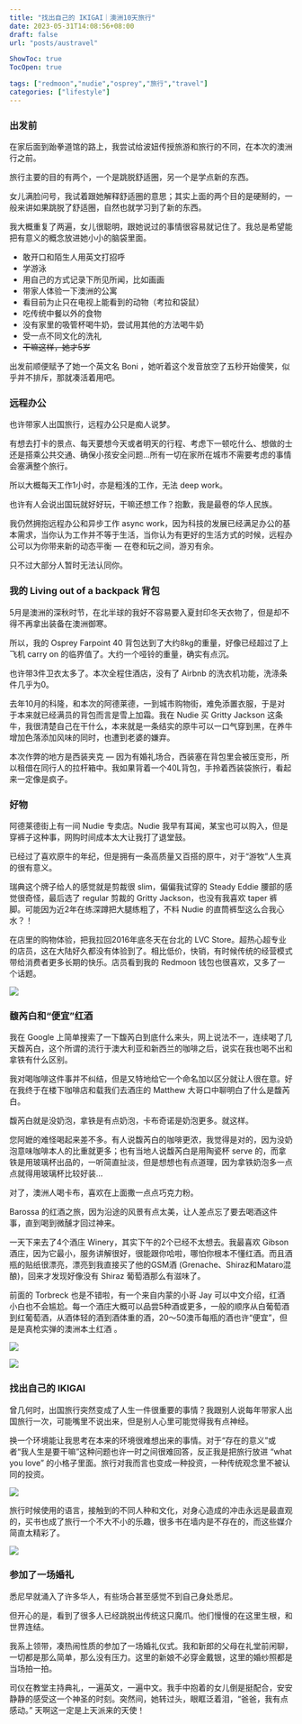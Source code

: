 ```yaml
---
title: "找出自己的 IKIGAI｜澳洲10天旅行"
date: 2023-05-31T14:08:56+08:00
draft: false
url: "posts/austravel"

ShowToc: true
TocOpen: true

tags: ["redmoon","nudie","osprey","旅行","travel"]
categories: ["lifestyle"]
---
```





### 出发前

在家后面到跆拳道馆的路上，我尝试给波妞传授旅游和旅行的不同，在本次的澳洲行之前。

旅行主要的目的有两个，一个是跳脱舒适圈，另一个是学点新的东西。

女儿满脸问号，我试着跟她解释舒适圈的意思；其实上面的两个目的是硬掰的，一般来讲如果跳脱了舒适圈，自然也就学习到了新的东西。

我大概重复了两遍，女儿很聪明，跟她说过的事情很容易就记住了。我总是希望能把有意义的概念放进她小小的脑袋里面。

- 敢开口和陌生人用英文打招呼
- 学游泳
- 用自己的方式记录下所见所闻，比如画画
- 带家人体验一下澳洲的公寓
- 看目前为止只在电视上能看到的动物（考拉和袋鼠） 
- 吃传统中餐以外的食物
- 没有家里的吸管杯喝牛奶，尝试用其他的方法喝牛奶
- 受一点不同文化的洗礼
- ~~干嘛这样，她才5岁~~

出发前顺便赋予了她一个英文名 Boni ，她听着这个发音放空了五秒开始傻笑，似乎并不排斥，那就凑活着用吧。

### 远程办公

也许带家人出国旅行，远程办公只是痴人说梦。

有想去打卡的景点、每天要想今天或者明天的行程、考虑下一顿吃什么、想做的士还是搭乘公共交通、确保小孩安全问题…所有一切在家所在城市不需要考虑的事情会塞满整个旅行。

所以大概每天工作1小时，亦是粗浅的工作，无法 deep work。

也许有人会说出国玩就好好玩，干嘛还想工作？抱歉，我是最卷的华人民族。

我仍然拥抱远程办公和异步工作 async work，因为科技的发展已经满足办公的基本需求，当你认为工作并不等于生活，当你认为有更好的生活方式的时候，远程办公可以为你带来新的动态平衡 — 在卷和玩之间，游刃有余。

只不过大部分人暂时无法认同你。



### 我的 Living out of a backpack 背包

5月是澳洲的深秋时节，在北半球的我好不容易要入夏封印冬天衣物了，但是却不得不再拿出装备在澳洲御寒。

所以，我的 Osprey Farpoint 40 背包达到了大约8kg的重量，好像已经超过了上飞机 carry on 的临界值了。大约一个哑铃的重量，确实有点沉。

也许带3件卫衣太多了。本次全程住酒店，没有了 Airbnb 的洗衣机功能，洗涤条件几乎为0。

去年10月的科隆，和本次的阿德莱德，一到城市购物街，难免添置衣服，于是对于本来就已经满员的背包而言是雪上加霜。我在 Nudie 买 Gritty Jackson 这条牛，我很清楚自己在干什么，本来就是一条结实的原牛可以一口气穿到黑，在养牛增加色落添加风味的同时，也遭到老婆的嫌弃。

本次作弊的地方是西装夹克 — 因为有婚礼场合，西装塞在背包里会被压变形，所以租借在同行人的拉杆箱中。我如果背着一个40L背包，手拎着西装袋旅行，看起来一定像是疯子。


### 好物

阿德莱德街上有一间 Nudie 专卖店。Nudie 我早有耳闻，某宝也可以购入，但是穿裤子这种事，网购时间成本太大让我打了退堂鼓。

已经过了喜欢原牛的年纪，但是拥有一条高质量又百搭的原牛，对于“游牧”人生真的很有意义。

瑞典这个牌子给人的感觉就是剪裁很 slim，偏偏我试穿的 Steady Eddie 腰部的感觉很奇怪，最后选了 regular 剪裁的 Gritty Jackson，也没有我喜欢 taper 裤脚。可能因为近2年在练深蹲把大腿练粗了，不料 Nudie 的直筒裤型这么合我心水？！

在店里的购物体验，把我拉回2016年底冬天在台北的 LVC Store。超热心超专业的店员，这在大陆好久都没有体验到了。相比低价，快销，有时候传统的经营模式带给消费者更多长期的快乐。店员看到我的 Redmoon 钱包也很喜欢，又多了一个话题。

![](/img/nudieredmoon.jpeg)


### 馥芮白和“便宜”红酒

我在 Google 上简单搜索了一下馥芮白到底什么来头，网上说法不一，连续喝了几天馥芮白，这个所谓的流行于澳大利亚和新西兰的咖啡之后，说实在我也喝不出和拿铁有什么区别。

我对喝咖啡这件事并不纠结，但是又特地给它一个命名加以区分就让人很在意。好在我终于在楼下咖啡店和载我们去酒庄的 Matthew 大哥口中聊明白了什么是馥芮白。

馥芮白就是没奶泡，拿铁是有点奶泡，卡布奇诺是奶泡更多。就这样。

您阿嬷的难怪喝起来差不多。有人说馥芮白的咖啡更浓，我觉得是对的，因为没奶泡意味咖啡本人的比重就更多；也有当地人说馥芮白是用陶瓷杯 serve 的，而拿铁是用玻璃杯出品的，一听简直扯淡，但是想想也有点道理，因为拿铁奶泡多一点点就得用玻璃杯比较好装…

对了，澳洲人喝卡布，喜欢在上面撒一点点巧克力粉。

Barossa 的红酒之旅，因为沿途的风景有点太美，让人差点忘了要去喝酒这件事，直到喝到微醺才回过神来。

一天下来去了4个酒庄 Winery，其实下午的2个已经不太想去。我最喜欢 Gibson 酒庄，因为它最小，服务讲解很好，很能跟你哈啦，哪怕你根本不懂红酒。而且酒瓶的贴纸很漂亮，漂亮到我直接买了他的GSM酒 (Grenache、Shiraz和Mataro混酿)，回来才发现好像没有 Shiraz 葡萄酒那么有滋味了。

前面的 Torbreck 也是不错啦，有一个来自内蒙的小哥 Jay 可以中文介绍，红酒小白也不会尴尬。每一个酒庄大概可以品尝5种酒或更多，一般的顺序从白葡萄酒到红葡萄酒，从酒体轻的酒到酒体重的酒，20～50澳币每瓶的酒也许“便宜”，但是是真枪实弹的澳洲本土红酒 。

![](/img/torbreck.jpeg)

![](/img/gibson.jpeg)


### 找出自己的 IKIGAI

曾几何时，出国旅行突然变成了人生一件很重要的事情？我跟别人说每年带家人出国旅行一次，可能嘴里不说出来，但是别人心里可能觉得我有点神经。

换一个环境能让我思考在本来的环境很难想出来的事情。对于“存在的意义”或者“我人生是要干嘛”这种问题也许一时之间很难回答，反正我是把旅行放进 “what you love” 的小格子里面。旅行对我而言也变成一种投资，一种传统观念里不被认同的投资。

![](/img/ikigai.png)

旅行时候使用的语言，接触到的不同人种和文化，对身心造成的冲击永远是最直观的，买书也成了旅行一个不大不小的乐趣，很多书在墙内是不存在的，而这些媒介简直太精彩了。


![](/img/buy2books.jpeg)


### 参加了一场婚礼

悉尼早就涌入了许多华人，有些场合甚至感觉不到自己身处悉尼。

但开心的是，看到了很多人已经跳脱出传统这只魔爪。他们慢慢的在这里生根，和世界连结。

我系上领带，凑热闹性质的参加了一场婚礼仪式。我和新郎的父母在礼堂前闲聊，一切都是那么简单，那么没有压力。这里的新娘不必穿金戴银，这里的婚纱照都是当场拍一拍。

司仪在教堂主持典礼，一遍英文，一遍中文。我手中抱着的女儿倒是挺配合，安安静静的感受这一个神圣的时刻。突然间，她转过头，眼眶泛着泪，“爸爸，我有点感动。” 天啊这一定是上天派来的天使！
